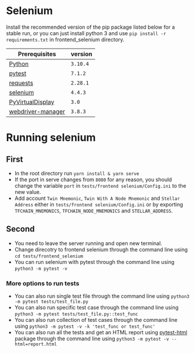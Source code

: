 # Selenium

Install the recommended version of the pip package listed below for a stable run, or you can just install python 3 and use `pip install -r requirements.txt` in frontend_selenium directory.

| Prerequisites                                                    | version  |
| ---------------------------------------------------------------- | -------- |
| [Python](https://www.python.org/downloads/)                      | `3.10.4` |
| [pytest](https://pypi.org/project/pytest/)                       | `7.1.2`  |
| [requests](https://pypi.org/project/requests/)                   | `2.28.1` |
| [selenium](https://pypi.org/project/selenium/)                   | `4.4.3`  |
| [PyVirtualDisplay](https://pypi.org/project/PyVirtualDisplay/)   | `3.0`    |
| [webdriver-manager](https://pypi.org/project/webdriver-manager/) | `3.8.3`  |

# Running selenium

## First

- In the root directory run `yarn install & yarn serve`
- If the port in serve changes from `8080` for any reason, you should change the variable `port` in `tests/frontend selenium/Config.ini` to the new value.
- Add account `Twin Mnemonic`, `Twin With A Node Mnemonic` and `Stellar Address` either in `tests/frontend selenium/Config.ini` or by exporting `TFCHAIN_MNEMONICS`, `TFCHAIN_NODE_MNEMONICS` and `STELLAR_ADDRESS`.

## Second

- You need to leave the server running and open new terminal.
- Change direcotry to frontend selenium through the command line using `cd tests/frontend_selenium`
- You can run selenium with pytest through the command line using `python3 -m pytest -v`

### More options to run tests

- You can also run single test file through the command line using `python3 -m pytest tests/test_file.py`
- You can also run specific test case through the command line using `python3 -m pytest tests/test_file.py::test_func`
- You can also run collection of test cases through the command line using `python3 -m pytest -v -k 'test_func or test_func'`
- You can also run all the tests and get an HTML report using [pytest-html](https://pypi.org/project/pytest-html/) package through the command line using `python3 -m pytest -v --html=report.html`
